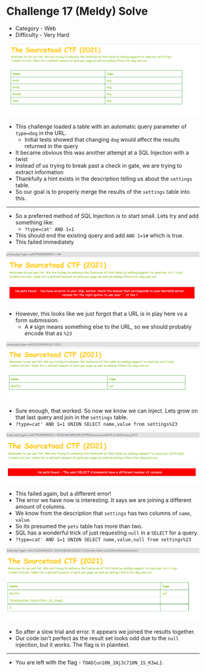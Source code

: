 # Challenge 17 (Meldy) Solve

* Category - Web
* Difficulty - Very Hard

![](challenge-17.png)

* This challenge loaded a table with an automatic query parameter of `type=dog` in the URL.
  * Initial tests showed that changing `dog` would affect the results returned in the query
* It became obvious this was another attempt at a SQL Injection with a twist
* Instead of us trying to break past a check in gate, we are trying to extract information
* Thankfully a hint exists in the description telling us about the `settings` table.
* So our goal is to properly merge the results of the `settings` table into this.
---
* So a preferred method of SQL Injection is to start small. Lets try and add something like:
  * `?type=cat' AND 1=1`
* This should end the existing query and add `AND 1=1#` which is true.
* This failed immediately

![](challenge-17-failed.png)

* However, this looks like we just forgot that a URL is in play here vs a form submission.
  * A `#` sign means something else to the URL, so we should probably encode that as `%23`

![](challenge-17-partial.png)

* Sure enough, that worked. So now we know we can inject. Lets grow on that last query
and join in the `settings` table.
* `?type=cat' AND 1=1 UNION SELECT name,value from settings%23`

![](challenge-17-wrong-select.png)

* This failed again, but a different error!
* The error we have now is interesting. It says we are joining a different amount of columns.
* We know from the description that `settings` has two columns of `name`, `value`.
* So its presumed the `pets` table has more than two.
* SQL has a wonderful trick of just requesting `null` in a `SELECT` for a query.
* `?type=cat' AND 1=1 UNION SELECT name,value,null from settings%23`

![](challenge-17-solve.png)

* So after a slow trial and error. It appears we joined the results together.
* Our code isn't perfect as the result set looks odd due to the `null` injection, but it works. The flag is in
plaintext.

---
* You are left with the flag - `TOAD{un10N_1Nj3c710N_1S_K3wL}`.
